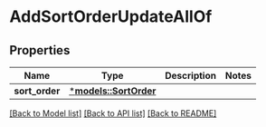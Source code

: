 # AddSortOrderUpdateAllOf

## Properties
Name | Type | Description | Notes
------------ | ------------- | ------------- | -------------
**sort_order** | [***models::SortOrder**](SortOrder.md) |  | 

[[Back to Model list]](../README.md#documentation-for-models) [[Back to API list]](../README.md#documentation-for-api-endpoints) [[Back to README]](../README.md)


